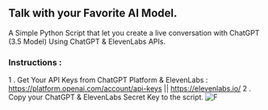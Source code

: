 ## Talk with your Favorite AI Model.
A Simple Python Script that let you create a live conversation with ChatGPT (3.5 Model) Using ChatGPT & ElevenLabs APIs.

### Instructions : 
1 . Get Your API Keys from ChatGPT Platform & ElevenLabs  : https://platform.openai.com/account/api-keys ||  https://elevenlabs.io/
2 . Copy your ChatGPT & ElevenLabs Secret Key to the script.
![F](https://i.ibb.co/y8rxHVH/image.png)
